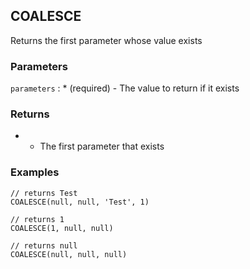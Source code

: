## COALESCE

Returns the first parameter whose value exists

### Parameters
`parameters` : * (required) - The value to return if it exists

### Returns
* - The first parameter that exists 

### Examples
```
// returns Test
COALESCE(null, null, 'Test', 1)
```

```
// returns 1
COALESCE(1, null, null)
```

```
// returns null
COALESCE(null, null, null)
```